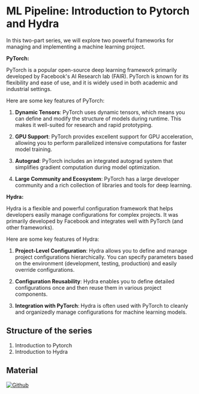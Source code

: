# ML Pipeline: Introduction to Pytorch and Hydra

In this two-part series, we will explore two powerful frameworks for managing and implementing a machine learning project.

**PyTorch:**

PyTorch is a popular open-source deep learning framework primarily developed by Facebook's AI Research lab (FAIR). PyTorch is known for its flexibility and ease of use, and it is widely used in both academic and industrial settings.

Here are some key features of PyTorch:

1. **Dynamic Tensors**: PyTorch uses dynamic tensors, which means you can define and modify the structure of models during runtime. This makes it well-suited for research and rapid prototyping.

2. **GPU Support**: PyTorch provides excellent support for GPU acceleration, allowing you to perform parallelized intensive computations for faster model training.

3. **Autograd**: PyTorch includes an integrated autograd system that simplifies gradient computation during model optimization.

4. **Large Community and Ecosystem**: PyTorch has a large developer community and a rich collection of libraries and tools for deep learning.

**Hydra:**

Hydra is a flexible and powerful configuration framework that helps developers easily manage configurations for complex projects. It was primarily developed by Facebook and integrates well with PyTorch (and other frameworks).

Here are some key features of Hydra:

1. **Project-Level Configuration**: Hydra allows you to define and manage project configurations hierarchically. You can specify parameters based on the environment (development, testing, production) and easily override configurations.

2. **Configuration Reusability**: Hydra enables you to define detailed configurations once and then reuse them in various project components.

3. **Integration with PyTorch**: Hydra is often used with PyTorch to cleanly and organizedly manage configurations for machine learning models.

## Structure of the series

1. Introduction to Pytorch
2. Introduction to Hydra

## Material

[![Github](https://img.shields.io/badge/GitHub-181717.svg?style=for-the-badge&logo=GitHub&logoColor=white)](https://github.com/PythonBiellaGroup/MaterialeSerate/tree/master/MLPipeline)